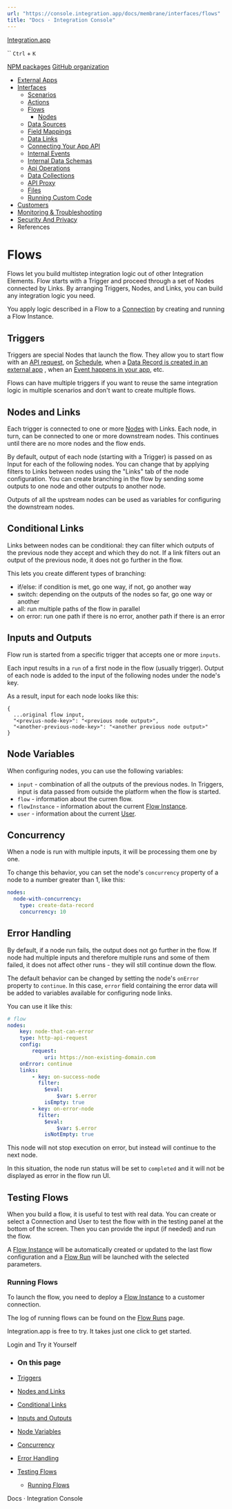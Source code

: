 ```yaml
---
url: "https://console.integration.app/docs/membrane/interfaces/flows"
title: "Docs · Integration Console"
---
```


[Integration.app](https://integration.app/)

`` `Ctrl` + `K`

[NPM packages](https://www.npmjs.com/~integration.app) [GitHub organization](https://github.com/integration-app)

- [External Apps](https://console.integration.app/docs/membrane/apps)
- [Interfaces](https://console.integration.app/docs/membrane/interfaces)
  - [Scenarios](https://console.integration.app/docs/membrane/interfaces/scenarios)
  - [Actions](https://console.integration.app/docs/membrane/interfaces/actions)
  - [Flows](https://console.integration.app/docs/membrane/interfaces/flows)
    - [Nodes](https://console.integration.app/docs/membrane/interfaces/flows/nodes)
  - [Data Sources](https://console.integration.app/docs/membrane/interfaces/data-sources)
  - [Field Mappings](https://console.integration.app/docs/membrane/interfaces/field-mappings)
  - [Data Links](https://console.integration.app/docs/membrane/interfaces/data-links)
  - [Connecting Your App API](https://console.integration.app/docs/membrane/interfaces/internal-api)
  - [Internal Events](https://console.integration.app/docs/membrane/interfaces/internal-events)
  - [Internal Data Schemas](https://console.integration.app/docs/membrane/interfaces/internal-data-schemas)
  - [Api Operations](https://console.integration.app/docs/membrane/interfaces/api-operations)
  - [Data Collections](https://console.integration.app/docs/membrane/interfaces/data-collections)
  - [API Proxy](https://console.integration.app/docs/membrane/interfaces/api-proxy)
  - [Files](https://console.integration.app/docs/membrane/interfaces/files)
  - [Running Custom Code](https://console.integration.app/docs/membrane/interfaces/custom-code)
- [Customers](https://console.integration.app/docs/membrane/customers)
- [Monitoring & Troubleshooting](https://console.integration.app/docs/membrane/monitoring)
- [Security And Privacy](https://console.integration.app/docs/membrane/security-and-privacy)
- References

# Flows

Flows let you build multistep integration logic out of other Integration Elements.
Flow starts with a Trigger and proceed through a set of Nodes connected by Links.
By arranging Triggers, Nodes, and Links, you can build any integration logic you need.

You apply logic described in a Flow to a [Connection](https://console.integration.app/docs/membrane/apps/connections) by creating and running a Flow Instance.

## Triggers

Triggers are special Nodes that launch the flow.
They allow you to start flow with an [API request](https://console.integration.app/docs/membrane/interfaces/flows/nodes/api-trigger),
on [Schedule](https://console.integration.app/docs/membrane/interfaces/flows/nodes/schedule-trigger),
when a [Data Record is created in an external app](https://console.integration.app/docs/membrane/interfaces/flows/nodes/data-record-created-trigger) ,
when an [Event happens in your app](https://console.integration.app/docs/membrane/interfaces/flows/nodes/app-event-trigger), etc.

Flows can have multiple triggers if you want to reuse the same integration logic in multiple scenarios and don't want to create multiple flows.

## Nodes and Links

Each trigger is connected to one or more [Nodes](https://console.integration.app/docs/membrane/interfaces/flows/nodes) with Links.
Each node, in turn, can be connected to one or more downstream nodes. This continues until there are no more nodes and the flow ends.

By default, output of each node (starting with a Trigger) is passed on as Input for each of the following nodes.
You can change that by applying filters to Links between nodes using the "Links" tab of the node configuration.
You can create branching in the flow by sending some outputs to one node and other outputs to another node.

Outputs of all the upstream nodes can be used as variables for configuring the downstream nodes.

## Conditional Links

Links between nodes can be conditional: they can filter which outputs of the previous node they accept and which they do not.
If a link filters out an output of the previous node, it does not go further in the flow.

This lets you create different types of branching:

- if/else: if condition is met, go one way, if not, go another way
- switch: depending on the outputs of the nodes so far, go one way or another
- all: run multiple paths of the flow in parallel
- on error: run one path if there is no error, another path if there is an error

## Inputs and Outputs

Flow run is started from a specific trigger that accepts one or more `inputs`.

Each input results in a `run` of a first node in the flow (usually trigger). Output of each node is added to the input of the following nodes under the node's key.

As a result, input for each node looks like this:

```markup
{
  ...original flow input,
  "<previus-node-key>": "<previous node output>",
  "<another-previous-node-key>": "<another previous node output>"
}
```

## Node Variables

When configuring nodes, you can use the following variables:

- `input` \- combination of all the outputs of the previous nodes. In Triggers, input is data passed from outside the platform when the flow is started.
- `flow` \- information about the curren flow.
- `flowInstance` \- information about the current [Flow Instance](https://console.integration.app/docs/membrane/customers/flow-instances).
- `user` \- information about the current [User](https://console.integration.app/docs/membrane/customers/customers).

## Concurrency

When a node is run with multiple inputs, it will be processing them one by one.

To change this behavior, you can set the node's `concurrency` property of a node to a number greater than 1, like this:

```yaml
nodes:
  node-with-concurrency:
    type: create-data-record
    concurrency: 10
```

## Error Handling

By default, if a node run fails, the output does not go further in the flow.
If node had multiple inputs and therefore multiple runs and some of them failed, it does not affect other runs - they will still continue down the flow.

The default behavior can be changed by setting the node's `onError` property to `continue`.
In this case, `error` field containing the error data will be added to variables available for configuring node links.

You can use it like this:

```yaml
# flow
nodes:
    key: node-that-can-error
    type: http-api-request
    config:
        request:
            uri: https://non-existing-domain.com
    onError: continue
    links:
        - key: on-success-node
          filter:
            $eval:
                $var: $.error
            isEmpty: true
        - key: on-error-node
          filter:
            $eval:
                $var: $.error
            isNotEmpty: true
```

This node will not stop execution on error, but instead will continue to the next node.

In this situation, the node run status will be set to `completed` and it will not be displayed as error in the flow run UI.

## Testing Flows

When you build a flow, it is useful to test with real data.
You can create or select a Connection and User to test the flow with in the testing panel at the bottom of the screen.
Then you can provide the input (if needed) and run the flow.

A [Flow Instance](https://console.integration.app/docs/membrane/customers/flow-instances) will be automatically created or updated to the last flow configuration
and a [Flow Run](https://console.integration.app/docs/membrane/monitoring/logs/flow-runs) will be launched with the selected parameters.

### Running Flows

To launch the flow, you need to deploy a [Flow Instance](https://console.integration.app/docs/membrane/customers/flow-instances) to a customer connection.

The log of running flows can be found on the [Flow Runs](https://console.integration.app/w/0/activity/flow-runs) page.

Integration.app is free to try. It takes just one click to get started.

Login and Try it Yourself

- ### On this page

- [Triggers](https://console.integration.app/docs/membrane/interfaces/flows#triggers)
- [Nodes and Links](https://console.integration.app/docs/membrane/interfaces/flows#nodes-and-links)
- [Conditional Links](https://console.integration.app/docs/membrane/interfaces/flows#conditional-links)
- [Inputs and Outputs](https://console.integration.app/docs/membrane/interfaces/flows#inputs-and-outputs)
- [Node Variables](https://console.integration.app/docs/membrane/interfaces/flows#node-variables)
- [Concurrency](https://console.integration.app/docs/membrane/interfaces/flows#concurrency)
- [Error Handling](https://console.integration.app/docs/membrane/interfaces/flows#error-handling)
- [Testing Flows](https://console.integration.app/docs/membrane/interfaces/flows#testing-flows)
  - [Running Flows](https://console.integration.app/docs/membrane/interfaces/flows#running-flows)

Docs · Integration Console